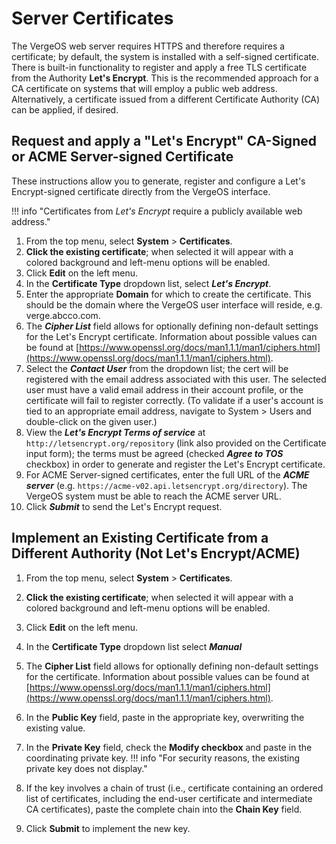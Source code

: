 # Server Certificates

The VergeOS web server requires HTTPS and therefore requires a certificate; by default, the system is installed with a self-signed certificate. There is built-in functionality to register and apply a free TLS certificate from the Authority **Let's Encrypt**. This is the recommended approach for a CA certificate on systems that will employ a public web address. Alternatively, a certificate issued from a different Certificate Authority (CA) can be applied, if desired.

## Request and apply a "Let's Encrypt" CA-Signed or ACME Server-signed Certificate

These instructions allow you to generate, register and configure a Let's Encrypt-signed certificate directly from the VergeOS interface.

!!! info "Certificates from *Let's Encrypt* require a publicly available web address."

1. From the top menu, select **System** > **Certificates**.
2. **Click the existing certificate**; when selected it will appear with a colored background and left-menu options will be enabled.
3. Click **Edit** on the left menu.
4. In the **Certificate Type** dropdown list, select ***Let's Encrypt***.
5. Enter the appropriate **Domain** for which to create the certificate. This should be the domain where the VergeOS user interface will reside, e.g. verge.abcco.com.
6. The ***Cipher List*** field allows for optionally defining non-default settings for the Let's Encrypt certificate. Information about possible values can be found at [https://www.openssl.org/docs/man1.1.1/man1/ciphers.html](https://www.openssl.org/docs/man1.1.1/man1/ciphers.html).
7. Select the ***Contact User*** from the dropdown list; the cert will be registered with the email address associated with this user. The selected user must have a valid email address in their account profile, or the certificate will fail to register correctly. (To validate if a user's account is tied to an appropriate email address, navigate to System > Users and double-click on the given user.)
8. View the ***Let's Encrypt Terms of service*** at `http://letsencrypt.org/repository` (link also provided on the Certificate input form); the terms must be agreed (checked ***Agree to TOS*** checkbox) in order to generate and register the Let's Encrypt certificate.
9. For ACME Server-signed certificates, enter the full URL of the ***ACME server*** (e.g. `https://acme-v02.api.letsencrypt.org/directory`). The VergeOS system must be able to reach the ACME server URL.
10. Click ***Submit*** to send the Let's Encrypt request.

## Implement an Existing Certificate from a Different Authority (Not Let's Encrypt/ACME)

1. From the top menu, select **System** > **Certificates**.
2. **Click the existing certificate**; when selected it will appear with a colored background and left-menu options will be enabled.
3. Click **Edit** on the left menu.
4. In the **Certificate Type** dropdown list select ***Manual***
5. The **Cipher List** field allows for optionally defining non-default settings for the certificate. Information about possible values can be found at [https://www.openssl.org/docs/man1.1.1/man1/ciphers.html](https://www.openssl.org/docs/man1.1.1/man1/ciphers.html).
6. In the **Public Key** field, paste in the appropriate key, overwriting the existing value.
7. In the **Private Key** field, check the **Modify checkbox** and paste in the coordinating private key.
!!! info "For security reasons, the existing private key does not display."

8. If the key involves a chain of trust (i.e., certificate containing an ordered list of certificates, including the end-user certificate and intermediate CA certificates), paste the complete chain into the **Chain Key** field.
9. Click **Submit** to implement the new key.
